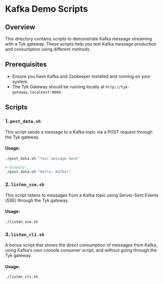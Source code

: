 # Kafka Demo Scripts

## Overview
This directory contains scripts to demonstrate Kafka message streaming with a Tyk gateway. These scripts help you test Kafka message production and consumption using different methods.

## Prerequisites
- Ensure you have Kafka and Zookeeper installed and running on your system.
- The Tyk Gateway should be running locally at `http://tyk-gateway.localhost:8080`.

## Scripts

### 1. `post_data.sh`
This script sends a message to a Kafka topic via a POST request through the Tyk gateway.

#### Usage:
```bash
./post_data.sh "Your message here"

# Example:
./post_data.sh "Hello, Kafka!"
```

### 2. `listen_sse.sh`
This script listens to messages from a Kafka topic using Server-Sent Events (SSE) through the Tyk gateway.

#### Usage:
```bash
./listen_sse.sh
```

### 3. `listen_cli.sh`
A bonus script that shows the direct consumption of messages from Kafka, using Kafka's own console consumer script, and without going through the Tyk gateway.

#### Usage:
```bash
./listen_cli.sh
```
